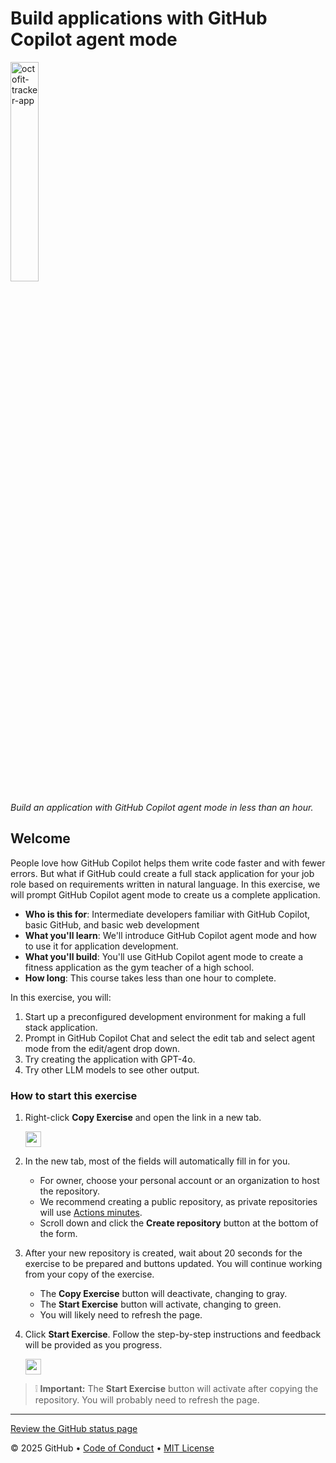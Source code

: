 # Build applications with GitHub Copilot agent mode

<!-- ![](https://github.com/ankush-katre/skills-build-applications-w-copilot-agent-mode/actions/workflows/0-start-course.yml/badge.svg?branch=main) -->
<img src="https://github.com/user-attachments/assets/8c45e716-1d95-473b-8923-dbbbf0f924b2" alt="octofit-tracker-app" width="30%" height="30%"/>

_Build an application with GitHub Copilot agent mode in less than an hour._

## Welcome

People love how GitHub Copilot helps them write code faster and with fewer errors.
But what if GitHub could create a full stack application for your job role based on requirements
written in natural language.
In this exercise, we will prompt GitHub Copilot agent mode to create us a complete application.

- **Who is this for**: Intermediate developers familiar with GitHub Copilot, basic GitHub, and basic web development
- **What you'll learn**: We'll introduce GitHub Copilot agent mode and how to use it for application development.
- **What you'll build**: You'll use GitHub Copilot agent mode to create a fitness application as the gym teacher of a high school.
- **How long**: This course takes less than one hour to complete.

In this exercise, you will:

1. Start up a preconfigured development environment for making a full stack application.
2. Prompt in GitHub Copilot Chat and select the edit tab and select agent mode from the edit/agent drop down.
3. Try creating the application with GPT-4o.
4. Try other LLM models to see other output.

### How to start this exercise

1. Right-click **Copy Exercise** and open the link in a new tab.

   <a id="copy-exercise">
      <img src="https://img.shields.io/badge/📠_Copy_Exercise-AAA" height="25pt"/>
   </a>

2. In the new tab, most of the fields will automatically fill in for you.

   - For owner, choose your personal account or an organization to host the repository.
   - We recommend creating a public repository, as private repositories will use [Actions minutes](https://docs.github.chttps://github.com/ankush-katre/skills-build-applications-w-copilot-agent-mode/billing/managing-billing-for-github-actions/about-billing-for-github-actions).
   - Scroll down and click the **Create repository** button at the bottom of the form.

3. After your new repository is created, wait about 20 seconds for the exercise to be prepared and buttons updated. You will continue working from your copy of the exercise.

   - The **Copy Exercise** button will deactivate, changing to gray.
   - The **Start Exercise** button will activate, changing to green.
   - You will likely need to refresh the page.

4. Click **Start Exercise**. Follow the step-by-step instructions and feedback will be provided as you progress.

   <a id="start-exercise" href="https://github.com/ankush-katre/skills-build-applications-w-copilot-agent-mode/issues/1">
      <img src="https://img.shields.io/badge/🚀_Start_Exercise-008000" height="25pt"/>
   </a>

> ❕ **Important:** The **Start Exercise** button will activate after copying the repository. You will probably need to refresh the page.

---

[Review the GitHub status page](https://www.githubstatus.com/)

&copy; 2025 GitHub &bull; [Code of Conduct](https://www.contributor-covenant.org/version/2/1/code_of_conduct/code_of_conduct.md) &bull; [MIT License](https://gh.io/mit)
